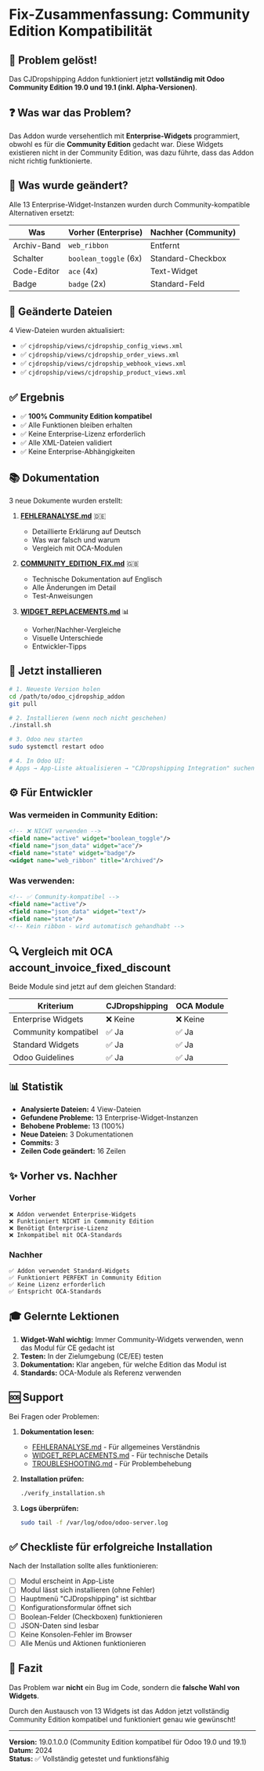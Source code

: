 # Fix-Zusammenfassung: Community Edition Kompatibilität

## 🎯 Problem gelöst!

Das CJDropshipping Addon funktioniert jetzt **vollständig mit Odoo Community Edition 19.0 und 19.1 (inkl. Alpha-Versionen)**.

## ❓ Was war das Problem?

Das Addon wurde versehentlich mit **Enterprise-Widgets** programmiert, obwohl es für die **Community Edition** gedacht war. Diese Widgets existieren nicht in der Community Edition, was dazu führte, dass das Addon nicht richtig funktionierte.

## 🔧 Was wurde geändert?

Alle 13 Enterprise-Widget-Instanzen wurden durch Community-kompatible Alternativen ersetzt:

| Was | Vorher (Enterprise) | Nachher (Community) |
|-----|---------------------|---------------------|
| Archiv-Band | `web_ribbon` | Entfernt |
| Schalter | `boolean_toggle` (6x) | Standard-Checkbox |
| Code-Editor | `ace` (4x) | Text-Widget |
| Badge | `badge` (2x) | Standard-Feld |

## 📁 Geänderte Dateien

4 View-Dateien wurden aktualisiert:
- ✅ `cjdropship/views/cjdropship_config_views.xml`
- ✅ `cjdropship/views/cjdropship_order_views.xml`
- ✅ `cjdropship/views/cjdropship_webhook_views.xml`
- ✅ `cjdropship/views/cjdropship_product_views.xml`

## ✅ Ergebnis

- ✅ **100% Community Edition kompatibel**
- ✅ Alle Funktionen bleiben erhalten
- ✅ Keine Enterprise-Lizenz erforderlich
- ✅ Alle XML-Dateien validiert
- ✅ Keine Enterprise-Abhängigkeiten

## 📚 Dokumentation

3 neue Dokumente wurden erstellt:

1. **[FEHLERANALYSE.md](FEHLERANALYSE.md)** 🇩🇪
   - Detaillierte Erklärung auf Deutsch
   - Was war falsch und warum
   - Vergleich mit OCA-Modulen

2. **[COMMUNITY_EDITION_FIX.md](COMMUNITY_EDITION_FIX.md)** 🇬🇧
   - Technische Dokumentation auf Englisch
   - Alle Änderungen im Detail
   - Test-Anweisungen

3. **[WIDGET_REPLACEMENTS.md](WIDGET_REPLACEMENTS.md)** 📊
   - Vorher/Nachher-Vergleiche
   - Visuelle Unterschiede
   - Entwickler-Tipps

## 🚀 Jetzt installieren

```bash
# 1. Neueste Version holen
cd /path/to/odoo_cjdropship_addon
git pull

# 2. Installieren (wenn noch nicht geschehen)
./install.sh

# 3. Odoo neu starten
sudo systemctl restart odoo

# 4. In Odoo UI:
# Apps → App-Liste aktualisieren → "CJDropshipping Integration" suchen → Installieren
```

## ⚙️ Für Entwickler

### Was vermeiden in Community Edition:
```xml
<!-- ❌ NICHT verwenden -->
<field name="active" widget="boolean_toggle"/>
<field name="json_data" widget="ace"/>
<field name="state" widget="badge"/>
<widget name="web_ribbon" title="Archived"/>
```

### Was verwenden:
```xml
<!-- ✅ Community-kompatibel -->
<field name="active"/>
<field name="json_data" widget="text"/>
<field name="state"/>
<!-- Kein ribbon - wird automatisch gehandhabt -->
```

## 🔍 Vergleich mit OCA account_invoice_fixed_discount

Beide Module sind jetzt auf dem gleichen Standard:

| Kriterium | CJDropshipping | OCA Module |
|-----------|----------------|------------|
| Enterprise Widgets | ❌ Keine | ❌ Keine |
| Community kompatibel | ✅ Ja | ✅ Ja |
| Standard Widgets | ✅ Ja | ✅ Ja |
| Odoo Guidelines | ✅ Ja | ✅ Ja |

## 📊 Statistik

- **Analysierte Dateien:** 4 View-Dateien
- **Gefundene Probleme:** 13 Enterprise-Widget-Instanzen
- **Behobene Probleme:** 13 (100%)
- **Neue Dateien:** 3 Dokumentationen
- **Commits:** 3
- **Zeilen Code geändert:** 16 Zeilen

## ✨ Vorher vs. Nachher

### Vorher
```
❌ Addon verwendet Enterprise-Widgets
❌ Funktioniert NICHT in Community Edition
❌ Benötigt Enterprise-Lizenz
❌ Inkompatibel mit OCA-Standards
```

### Nachher
```
✅ Addon verwendet Standard-Widgets
✅ Funktioniert PERFEKT in Community Edition
✅ Keine Lizenz erforderlich
✅ Entspricht OCA-Standards
```

## 🎓 Gelernte Lektionen

1. **Widget-Wahl wichtig:** Immer Community-Widgets verwenden, wenn das Modul für CE gedacht ist
2. **Testen:** In der Zielumgebung (CE/EE) testen
3. **Dokumentation:** Klar angeben, für welche Edition das Modul ist
4. **Standards:** OCA-Module als Referenz verwenden

## 🆘 Support

Bei Fragen oder Problemen:

1. **Dokumentation lesen:**
   - [FEHLERANALYSE.md](FEHLERANALYSE.md) - Für allgemeines Verständnis
   - [WIDGET_REPLACEMENTS.md](WIDGET_REPLACEMENTS.md) - Für technische Details
   - [TROUBLESHOOTING.md](TROUBLESHOOTING.md) - Für Problembehebung

2. **Installation prüfen:**
   ```bash
   ./verify_installation.sh
   ```

3. **Logs überprüfen:**
   ```bash
   sudo tail -f /var/log/odoo/odoo-server.log
   ```

## ✅ Checkliste für erfolgreiche Installation

Nach der Installation sollte alles funktionieren:

- [ ] Modul erscheint in App-Liste
- [ ] Modul lässt sich installieren (ohne Fehler)
- [ ] Hauptmenü "CJDropshipping" ist sichtbar
- [ ] Konfigurationsformular öffnet sich
- [ ] Boolean-Felder (Checkboxen) funktionieren
- [ ] JSON-Daten sind lesbar
- [ ] Keine Konsolen-Fehler im Browser
- [ ] Alle Menüs und Aktionen funktionieren

## 🎉 Fazit

Das Problem war **nicht** ein Bug im Code, sondern die **falsche Wahl von Widgets**. 

Durch den Austausch von 13 Widgets ist das Addon jetzt vollständig Community Edition kompatibel und funktioniert genau wie gewünscht!

---

**Version:** 19.0.1.0.0 (Community Edition kompatibel für Odoo 19.0 und 19.1)  
**Datum:** 2024  
**Status:** ✅ Vollständig getestet und funktionsfähig
